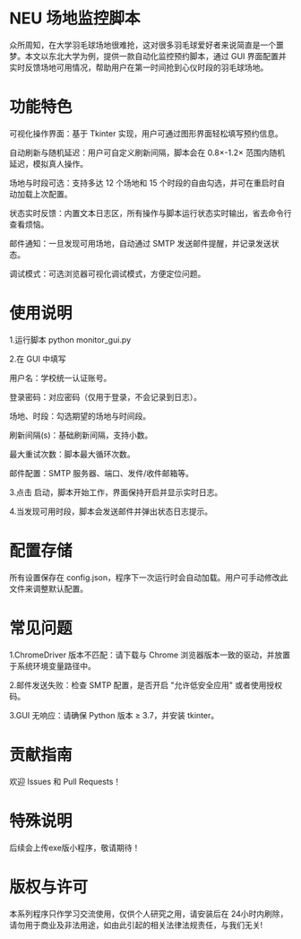 # NEU 场地监控脚本

众所周知，在大学羽毛球场地很难抢，这对很多羽毛球爱好者来说简直是一个噩梦。本文以东北大学为例，提供一款自动化监控预约脚本，通过 GUI 界面配置并实时反馈场地可用情况，帮助用户在第一时间抢到心仪时段的羽毛球场地。

# 功能特色
可视化操作界面：基于 Tkinter 实现，用户可通过图形界面轻松填写预约信息。

自动刷新与随机延迟：用户可自定义刷新间隔，脚本会在 0.8×-1.2× 范围内随机延迟，模拟真人操作。

场地与时段可选：支持多达 12 个场地和 15 个时段的自由勾选，并可在重启时自动加载上次配置。

状态实时反馈：内置文本日志区，所有操作与脚本运行状态实时输出，省去命令行查看烦恼。

邮件通知：一旦发现可用场地，自动通过 SMTP 发送邮件提醒，并记录发送状态。

调试模式：可选浏览器可视化调试模式，方便定位问题。

# 使用说明
1.运行脚本
python monitor_gui.py

2.在 GUI 中填写

用户名：学校统一认证账号。

登录密码：对应密码（仅用于登录，不会记录到日志）。

场地、时段：勾选期望的场地与时间段。

刷新间隔(s)：基础刷新间隔，支持小数。

最大重试次数：脚本最大循环次数。

邮件配置：SMTP 服务器、端口、发件/收件邮箱等。

3.点击 启动，脚本开始工作，界面保持开启并显示实时日志。

4.当发现可用时段，脚本会发送邮件并弹出状态日志提示。

# 配置存储
所有设置保存在 config.json，程序下一次运行时会自动加载。用户可手动修改此文件来调整默认配置。

# 常见问题
1.ChromeDriver 版本不匹配：请下载与 Chrome 浏览器版本一致的驱动，并放置于系统环境变量路径中。

2.邮件发送失败：检查 SMTP 配置，是否开启 "允许低安全应用" 或者使用授权码。

3.GUI 无响应：请确保 Python 版本 ≥ 3.7，并安装 tkinter。

# 贡献指南
欢迎 Issues 和 Pull Requests！



# 特殊说明

后续会上传exe版小程序，敬请期待！

# 版权与许可
本系列程序只作学习交流使用，仅供个人研究之用，请安装后在 24小时内刷除，请勿用于商业及非法用途，如由此引起的相关法律法规责任，与我们无关!
